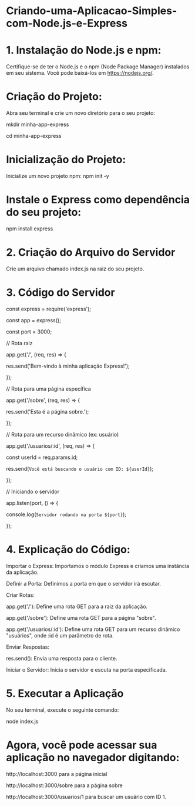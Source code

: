 # Criando-uma-Aplicacao-Simples-com-Node.js-e-Express

# 1. Instalação do Node.js e npm:
Certifique-se de ter o Node.js e o npm (Node Package Manager) instalados em seu sistema. Você pode baixá-los em https://nodejs.org/.

# Criação do Projeto:
Abra seu terminal e crie um novo diretório para o seu projeto:

mkdir minha-app-express

cd minha-app-express

# Inicialização do Projeto:
Inicialize um novo projeto npm:
npm init -y

# Instale o Express como dependência do seu projeto:
npm install express

# 2. Criação do Arquivo do Servidor
Crie um arquivo chamado index.js na raiz do seu projeto.

# 3. Código do Servidor

const express = require('express');

const app = express();

const port = 3000;

// Rota raiz

app.get('/', (req, res) => {

  res.send('Bem-vindo à minha aplicação Express!');
  
});

// Rota para uma página específica

app.get('/sobre', (req, res) => {

  res.send('Esta é a página sobre.');
  
});

// Rota para um recurso dinâmico (ex: usuário)

app.get('/usuarios/:id', (req, res) => {

  const userId = req.params.id;
  
  res.send(`Você está buscando o usuário com ID: ${userId}`);
  
});

// Iniciando o servidor

app.listen(port, () => {

  console.log(`Servidor rodando na porta ${port}`);
  
});


# 4. Explicação do Código:
Importar o Express: Importamos o módulo Express e criamos uma instância da aplicação.

Definir a Porta: Definimos a porta em que o servidor irá escutar.

Criar Rotas:

app.get('/'): Define uma rota GET para a raiz da aplicação.

app.get('/sobre'): Define uma rota GET para a página "sobre".

app.get('/usuarios/:id'): Define uma rota GET para um recurso dinâmico "usuários", onde :id é um parâmetro de rota.

Enviar Respostas:

res.send(): Envia uma resposta para o cliente.

Iniciar o Servidor: Inicia o servidor e escuta na porta especificada.


# 5. Executar a Aplicação

No seu terminal, execute o seguinte comando:

node index.js

# Agora, você pode acessar sua aplicação no navegador digitando: 

http://localhost:3000 para a página inicial

http://localhost:3000/sobre para a página sobre

http://localhost:3000/usuarios/1 para buscar um usuário com ID 1.
